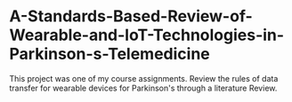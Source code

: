 # A-Standards-Based-Review-of-Wearable-and-loT-Technologies-in-Parkinson-s-Telemedicine
This project was one of my course assignments. Review the rules of data transfer for wearable devices for Parkinson's through a literature Review.
